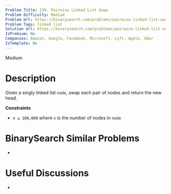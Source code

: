 ```yaml
---
Problem Title: 239. Pairwise Linked List Swap
Problem Difficulty: Medium
Problem Url: https://binarysearch.com/problems/pairwise-linked-list-swap/
Problem Tags: linked list
Solution Url: https://binarysearch.com/problems/pairwise-linked-list-swap/solutions/
IsPremium: No
Companies: Amazon, Google, Facebook, Microsoft, Lyft, Apple, Uber
IsTemplate: No
---
```


<span style="color: ;">Medium</span>

# Description

Given a singly linked list `node`, swap each pair of nodes and return the new head.

**Constraints**
- `n ≤ 100,000` where `n` is the number of nodes in `node`

# BinarySearch Similar Problems

- []()

# Useful Discussions

- []()
